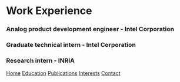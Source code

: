 # Work Experience

### Analog product development engineer - Intel Corporation

### Graduate technical intern - Intel Corporation

### Research intern - INRIA

[Home](https://ishitamukhopadhyay.github.io/index.html) [Education](https://ishitamukhopadhyay.github.io/education.html) [Publications](https://ishitamukhopadhyay.github.io/publications.html) [Interests](https://ishitamukhopadhyay.github.io/interests.html) [Contact](https://ishitamukhopadhyay.github.io/contact.html)
